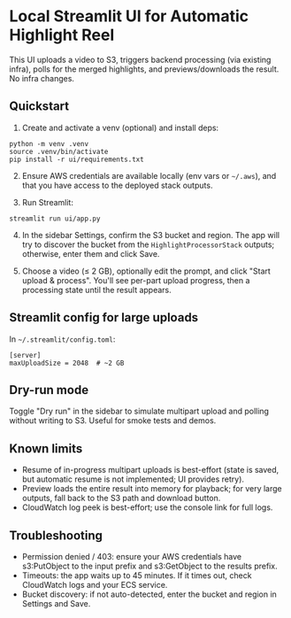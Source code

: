 # Local Streamlit UI for Automatic Highlight Reel

This UI uploads a video to S3, triggers backend processing (via existing infra), polls for the merged highlights, and previews/downloads the result. No infra changes.

## Quickstart

1) Create and activate a venv (optional) and install deps:

```
python -m venv .venv
source .venv/bin/activate
pip install -r ui/requirements.txt
```

2) Ensure AWS credentials are available locally (env vars or `~/.aws`), and that you have access to the deployed stack outputs.

3) Run Streamlit:

```
streamlit run ui/app.py
```

4) In the sidebar Settings, confirm the S3 bucket and region. The app will try to discover the bucket from the `HighlightProcessorStack` outputs; otherwise, enter them and click Save.

5) Choose a video (≤ 2 GB), optionally edit the prompt, and click "Start upload & process". You'll see per-part upload progress, then a processing state until the result appears.

## Streamlit config for large uploads

In `~/.streamlit/config.toml`:

```
[server]
maxUploadSize = 2048  # ~2 GB
```

## Dry-run mode

Toggle "Dry run" in the sidebar to simulate multipart upload and polling without writing to S3. Useful for smoke tests and demos.

## Known limits

- Resume of in-progress multipart uploads is best-effort (state is saved, but automatic resume is not implemented; UI provides retry).
- Preview loads the entire result into memory for playback; for very large outputs, fall back to the S3 path and download button.
- CloudWatch log peek is best-effort; use the console link for full logs.

## Troubleshooting

- Permission denied / 403: ensure your AWS credentials have s3:PutObject to the input prefix and s3:GetObject to the results prefix.
- Timeouts: the app waits up to 45 minutes. If it times out, check CloudWatch logs and your ECS service.
- Bucket discovery: if not auto-detected, enter the bucket and region in Settings and Save.
